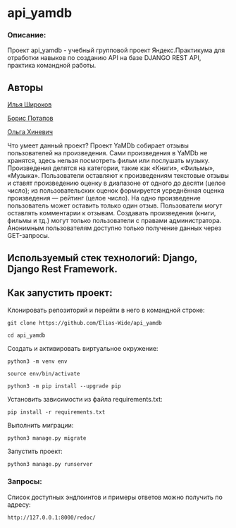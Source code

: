 # api_yamdb

### Описание:
Проект api_yamdb - учебный групповой проект Яндекс.Практикума для отработки навыков по созданию API на базе DJANGO REST API, практика командной работы.


## Авторы 
[Илья Широков](https://github.com/Elias-Wide)

[Борис Потапов](https://github.com/xodyl)

[Ольга Хиневич](https://github.com/OlgaKhinevich)

Что умеет данный проект?
Проект YaMDb собирает отзывы пользователей на произведения. Сами произведения в YaMDb не хранятся, здесь нельзя посмотреть фильм или послушать музыку.
Произведения делятся на категории, такие как «Книги», «Фильмы», «Музыка». 
Пользователи оставляют к произведениям текстовые отзывы и ставят произведению оценку в диапазоне от одного до десяти (целое число); из пользовательских оценок формируется усреднённая оценка произведения — рейтинг (целое число). На одно произведение пользователь может оставить только один отзыв.
Пользователи могут оставлять комментарии к отзывам.
Создавать произведения (книги, фильмы и тд.) могут только пользователи с правами администратора. Анонимным пользователям доступно только получение данных через GET-запросы.

## Используемый стек технологий: Django, Django Rest Framework.



## Как запустить проект:

Клонировать репозиторий и перейти в него в командной строке:

```
git clone https://github.com/Elias-Wide/api_yamdb
```

```
cd api_yamdb
```

Cоздать и активировать виртуальное окружение:

```
python3 -m venv env
```

```
source env/bin/activate
```

```
python3 -m pip install --upgrade pip
```

Установить зависимости из файла requirements.txt:

```
pip install -r requirements.txt
```

Выполнить миграции:

```
python3 manage.py migrate
```

Запустить проект:

```
python3 manage.py runserver
```

### Запросы:

Список доступных эндпоинтов и примеры ответов можно получить по адресу:
```
http://127.0.0.1:8000/redoc/
```
